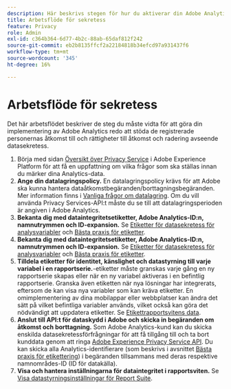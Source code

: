 ```yaml
---
description: Här beskrivs stegen för hur du aktiverar din Adobe Analytics-implementering för att ge stöd åt de registrerade för åtkomst till och radering av data.
title: Arbetsflöde för sekretess
feature: Privacy
role: Admin
exl-id: c364b364-6d77-4b2c-88ab-65daf812f242
source-git-commit: eb2b8135ffcf2a22184818b34efcd97a931437f6
workflow-type: tm+mt
source-wordcount: '345'
ht-degree: 16%

---
```


# Arbetsflöde för sekretess

Det här arbetsflödet beskriver de steg du måste vidta för att göra din implementering av Adobe Analytics redo att stöda de registrerade personernas åtkomst till och rättigheter till åtkomst och radering avseende datasekretess.

1. Börja med sidan [Översikt över Privacy Service](https://experienceleague.adobe.com/docs/experience-platform/privacy/home.html) i Adobe Experience Platform för att få en uppfattning om vilka frågor som ska ställas innan du märker dina Analytics-data.
1. **Ange din datalagringspolicy.** En datalagringspolicy krävs för att Adobe ska kunna hantera dataåtkomstbegäranden/borttagningsbegäranden.  Mer information finns i [Vanliga frågor om datalagring](/help/technotes/data-retention.md). Om du vill använda Privacy Services-API:t måste du se till att datalagringsperioden är angiven i Adobe Analytics.
1. **Bekanta dig med dataintegritetsetiketter, Adobe Analytics-ID:n, namnutrymmen och ID-expansion.** Se [Etiketter för datasekretess för analysvariabler](/help/admin/admin/c-data-governance/data-labeling/gdpr-labels.md) och [Bästa praxis för etiketter](/help/admin/admin/c-data-governance/data-labeling/gdpr-analytics-ids.md).
1. **Bekanta dig med dataintegritetsetiketter, Adobe Analytics-ID:n, namnutrymmen och ID-expansion.** Se [Etiketter för datasekretess för analysvariabler](/help/admin/admin/c-data-governance/data-labeling/gdpr-labels.md) och [Bästa praxis för etiketter](/help/admin/admin/c-data-governance/data-labeling/gdpr-analytics-ids.md).
1. **Tilldela etiketter för identitet, känslighet och datastyrning till varje variabel i en rapportserie.**-etiketter måste granskas varje gång en ny rapportserie skapas eller när en ny variabel aktiveras i en befintlig rapportserie. Granska även etiketten när nya lösningar har integrerats, eftersom de kan visa nya variabler som kan kräva etiketter. En omimplementering av dina mobilappar eller webbplatser kan ändra det sätt på vilket befintliga variabler används, vilket också kan göra det nödvändigt att uppdatera etiketter. Se [Etikettrapportsvitens data](/help/admin/admin/c-data-governance/data-labeling/gdpr-namespaces.md).
1. **Anslut till API:t för dataskydd i Adobe och skicka in begäranden om åtkomst och borttagning.** Som Adobe Analytics-kund kan du skicka enskilda datasekretessförfrågningar för att få tillgång till och ta bort kunddata genom att ringa [Adobe Experience Privacy Service API](https://experienceleague.adobe.com/docs/experience-platform/privacy/api/overview.html). Du kan skicka alla Analytics-identifierare (som beskrivs i avsnittet [Bästa praxis för etikettering](/help/admin/admin/c-data-governance/data-labeling/gdpr-analytics-ids.md)) i begäranden tillsammans med deras respektive namnområdes-ID (ID för datakälla).
1. **Visa och hantera inställningarna för dataintegritet i rapportsviten.** Se [Visa datastyrningsinställningar för Report Suite](/help/admin/admin/c-data-governance/data-labeling/gdpr-view-settings.md).
